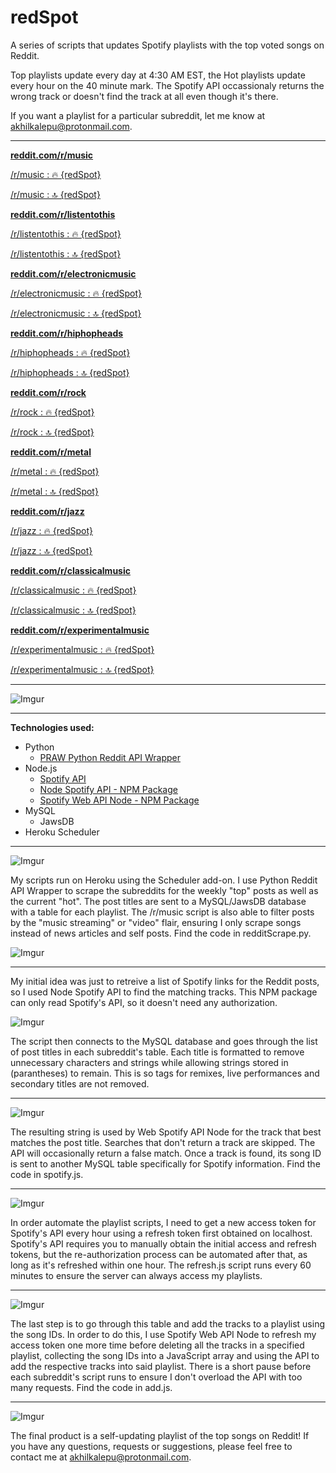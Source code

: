 # redSpot
A series of scripts that updates Spotify playlists with the top voted songs on Reddit.

Top playlists update every day at 4:30 AM EST, the Hot playlists update every hour on the 40 minute mark. The Spotify API occassionaly returns the wrong track or doesn't find the track at all even though it's there.

If you want a playlist for a particular subreddit, let me know at [akhilkalepu@protonmail.com](akhilkalepu@protonmail.com).

__________________________________________________________

[**reddit.com/r/music**](https://old.reddit.com/r/music)

[/r/music : 🔥 {redSpot}](https://open.spotify.com/user/21mqglmqxuj67hqwceyrxf6ti/playlist/2CZPohRQxO2NErQsGEBT8h?si=l14Fras2QGu7p5DP48t-KQ)

[/r/music : 🔝 {redSpot}](https://open.spotify.com/user/21mqglmqxuj67hqwceyrxf6ti/playlist/1ctiKUkDhyPrm3LAMdi9NT?si=hFRdcb_3Ty-k3MNqjHncrQ)

[**reddit.com/r/listentothis**](https://old.reddit.com/r/listentothis)

[/r/listentothis : 🔥 {redSpot}](https://open.spotify.com/user/21mqglmqxuj67hqwceyrxf6ti/playlist/1QPGtNjYnO3d7hg962PwnI?si=hURa2R4mSKiQf7ss8BCEvw)

[/r/listentothis : 🔝 {redSpot}](https://open.spotify.com/user/21mqglmqxuj67hqwceyrxf6ti/playlist/4iv3jv8PYdV7LAx8Zmbv5E?si=Af3HSaNrQMWXZU8SS7i4kQ)

[**reddit.com/r/electronicmusic**](https://old.reddit.com/r/electronicmusic)

[/r/electronicmusic : 🔥 {redSpot}](https://open.spotify.com/user/21mqglmqxuj67hqwceyrxf6ti/playlist/02dkYME8MMPtK31opR06NL?si=QK4YatwKR0SNntydJTX6iA)

[/r/electronicmusic : 🔝 {redSpot}](https://open.spotify.com/user/21mqglmqxuj67hqwceyrxf6ti/playlist/0Vg6ScmYGDS8vHiv7U9yYc?si=2qyNnSy6R9ybn-2FNAaNjg)

[**reddit.com/r/hiphopheads**](https://old.reddit.com/r/hiphopheads)

[/r/hiphopheads : 🔥 {redSpot}](https://open.spotify.com/user/21mqglmqxuj67hqwceyrxf6ti/playlist/2wPi9ieieZEcVjA1BOgt9N?si=7pbqkPrJTSewoHd3gmy0SA)

[/r/hiphopheads : 🔝 {redSpot}](https://open.spotify.com/user/21mqglmqxuj67hqwceyrxf6ti/playlist/1PRL9w9rQi8wbRpsWlV8qI?si=mq8YhOQIR3WkECs9UPgSnA)

[**reddit.com/r/rock**](https://old.reddit.com/r/rock)

[/r/rock : 🔥 {redSpot}](https://open.spotify.com/user/21mqglmqxuj67hqwceyrxf6ti/playlist/2vqqqT3oQLks3LBQFWJHGd?si=1OL9kqsZSMCIF-P966LLXQ)

[/r/rock : 🔝 {redSpot}](https://open.spotify.com/user/21mqglmqxuj67hqwceyrxf6ti/playlist/6c4V9Wjlkldy0hi2iQQtsg?si=G6hav6QYSiem3-EJf7_F4g)

[**reddit.com/r/metal**](https://old.reddit.com/r/metal)

[/r/metal : 🔥 {redSpot}](https://open.spotify.com/user/21mqglmqxuj67hqwceyrxf6ti/playlist/2tdTssiHYS6kV1oQQKHwbl?si=XWjNc-n6RIy-0B-IFFfd1Q)

[/r/metal : 🔝 {redSpot}](https://open.spotify.com/user/21mqglmqxuj67hqwceyrxf6ti/playlist/09aV5syDUOrGJE2mVc00rJ?si=LtLFDo-ZQfensdt-8EVYrg)

[**reddit.com/r/jazz**](https://old.reddit.com/r/jazz)

[/r/jazz : 🔥 {redSpot}](https://open.spotify.com/user/21mqglmqxuj67hqwceyrxf6ti/playlist/2dWDfrB9f3SPDYxeJCid6E?si=GB0SPojfS0eIC6CP3DNxRQ)

[/r/jazz : 🔝 {redSpot}](https://open.spotify.com/user/21mqglmqxuj67hqwceyrxf6ti/playlist/73YbPDOPU5ic4bTy1a6CU6?si=qSuFj0zRRj-or461KDoLSQ)

[**reddit.com/r/classicalmusic**](https://old.reddit.com/r/classicalmusic)

[/r/classicalmusic : 🔥 {redSpot}](https://open.spotify.com/user/21mqglmqxuj67hqwceyrxf6ti/playlist/0lYSkAWgAGmMHcNLQJHz6A?si=d-DjiJODSuCk55V0t6TMPg)

[/r/classicalmusic : 🔝 {redSpot}](https://open.spotify.com/user/21mqglmqxuj67hqwceyrxf6ti/playlist/24ZulCPkNIqD2Ocog8EjKu?si=h-YOBYWRSNyFg9aJpC5Ybg)

[**reddit.com/r/experimentalmusic**](https://old.reddit.com/r/experimentalmusic)

[/r/experimentalmusic : 🔥 {redSpot}](https://open.spotify.com/user/21mqglmqxuj67hqwceyrxf6ti/playlist/7CFfm9CwJwcP1ezeg6m96a?si=8Il9zN42Qb-0bRhx7iN1gQ)

[/r/experimentalmusic : 🔝 {redSpot}](https://open.spotify.com/user/21mqglmqxuj67hqwceyrxf6ti/playlist/4RD8FzRk00ScOpfXM4qoDJ?si=cPt5WA2pS-mRiYChBRdspQ)

__________________________________________________________

![Imgur](https://i.imgur.com/BC0zqsn.png)

__________________________________________________________

**Technologies used:**
- Python
    - [PRAW Python Reddit API Wrapper](https://praw.readthedocs.io/en/latest/)
- Node.js
    - [Spotify API](https://developer.spotify.com/documentation/web-api/)
    - [Node Spotify API - NPM Package](https://www.npmjs.com/package/node-spotify-api)
    - [Spotify Web API Node - NPM Package](https://www.npmjs.com/package/spotify-web-api-node) 
- MySQL
    - JawsDB
- Heroku Scheduler

__________________________________________________________

![Imgur](https://i.imgur.com/5Cm30cA.png)

My scripts run on Heroku using the Scheduler add-on. I use Python Reddit API Wrapper to scrape the subreddits for the weekly "top" posts as well as the current "hot". The post titles are sent to a MySQL/JawsDB database with a table for each playlist. The /r/music script is also able to filter posts by the "music streaming" or "video" flair, ensuring I only scrape songs instead of news articles and self posts. Find the code in redditScrape.py.

![Imgur](https://i.imgur.com/UaDcznz.png)

__________________________________________________________

My initial idea was just to retreive a list of Spotify links for the Reddit posts, so I used Node Spotify API to find the matching tracks. This NPM package can only read Spotify's API, so it doesn't need any authorization.

![Imgur](https://i.imgur.com/RpaPDML.png)

The script then connects to the MySQL database and goes through the list of post titles in each subreddit's table. Each title is formatted to remove unnecessary characters and strings while allowing strings stored in (parantheses) to remain. This is so tags for remixes, live performances and secondary titles are not removed.

__________________________________________________________

![Imgur](https://i.imgur.com/tCVOA75.png)

The resulting string is used by Web Spotify API Node for the track that best matches the post title. Searches that don't return a track are skipped. The API will occasionally return a false match. Once a track is found, its song ID is sent to another MySQL table specifically for Spotify information. Find the code in spotify.js.

__________________________________________________________

![Imgur](https://i.imgur.com/iCP44Ps.png)

In order automate the playlist scripts, I need to get a new access token for Spotify's API every hour using a refresh token first obtained on localhost. Spotify's API requires you to manually obtain the initial access and refresh tokens, but the re-authorization process can be automated after that, as long as it's refreshed within one hour. The refresh.js script runs every 60 minutes to ensure the server can always access my playlists.

__________________________________________________________

![Imgur](https://i.imgur.com/W0TSGDV.png)

The last step is to go through this table and add the tracks to a playlist using the song IDs. In order to do this, I use Spotify Web API Node to refresh my access token one more time before deleting all the tracks in a specified playlist, collecting the song IDs into a JavaScript array and using the API to add the respective tracks into said playlist. There is a short pause before each subreddit's script runs to ensure I don't overload the API with too many requests. Find the code in add.js.

__________________________________________________________

![Imgur](https://i.imgur.com/X5NluK4.png)

The final product is a self-updating playlist of the top songs on Reddit! If you have any questions, requests or suggestions, please feel free to contact me at [akhilkalepu@protonmail.com](akhilkalepu@protonmail.com).